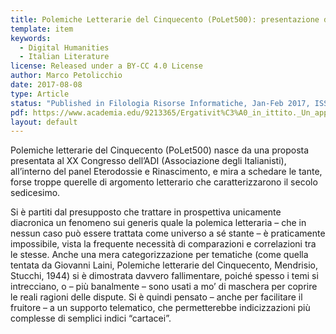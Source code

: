 ```yaml
---
title: Polemiche Letterarie del Cinquecento (PoLet500): presentazione del progetto
template: item
keywords: 
  - Digital Humanities
  - Italian Literature
license: Released under a BY-CC 4.0 License
author: Marco Petolicchio
date: 2017-08-08
type: Article
status: "Published in Filologia Risorse Informatiche, Jan-Feb 2017, ISSN: 2496-6223"
pdf: https://www.academia.edu/9213365/Ergativit%C3%A0_in_ittito._Un_approccio_minimalista_-_Tesi_di_Laurea_Magistrale
layout: default
---
```



Polemiche letterarie del Cinquecento (PoLet500) nasce da una proposta presentata al XX Congresso dell’ADI (Associazione degli Italianisti), all’interno del panel Eterodossie e Rinascimento, e mira a schedare le tante, forse troppe querelle di argomento letterario che caratterizzarono il secolo sedicesimo.

Si è partiti dal presupposto che trattare in prospettiva unicamente diacronica un fenomeno sui generis quale la polemica letteraria – che in nessun caso può essere trattata come universo a sé stante – è praticamente impossibile, vista la frequente necessità di comparazioni e correlazioni tra le stesse. Anche una mera categorizzazione per tematiche (come quella tentata da Giovanni Laini, Polemiche letterarie del Cinquecento, Mendrisio, Stucchi, 1944) si è dimostrata davvero fallimentare, poiché spesso i temi si intrecciano, o – più banalmente – sono usati a mo’ di maschera per coprire le reali ragioni delle dispute. Si è quindi pensato – anche per facilitare il fruitore – a un supporto telematico, che permetterebbe indicizzazioni più complesse di semplici indici “cartacei”.
